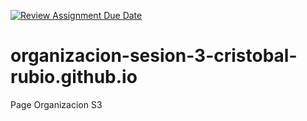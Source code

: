 [![Review Assignment Due Date](https://classroom.github.com/assets/deadline-readme-button-24ddc0f5d75046c5622901739e7c5dd533143b0c8e959d652212380cedb1ea36.svg)](https://classroom.github.com/a/Y_IHXtuF)
# organizacion-sesion-3-cristobal-rubio.github.io
Page Organizacion S3

